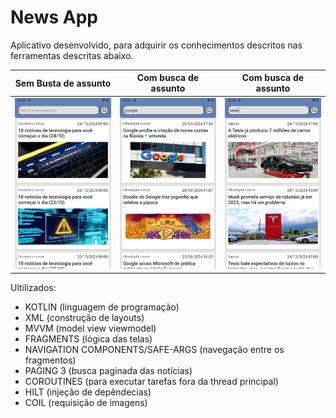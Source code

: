 # News App

Aplicativo desenvolvido, para adquirir os conhecimentos descritos nas ferramentas descritas abaixo.

| Sem Busta de assunto           | Com busca de assunto                                  | Com busca de assunto                                |
|-----------------------------|-----------------------------------------------------------|-----------------------------------------------------------|
| ![Screenshot](screenshots/Screenshot_20241026-034116.png) | ![Screenshot](screenshots/Screenshot_20241026-034134.png) | ![Screenshot](screenshots/Screenshot_20241026-034202.png) |

Ultilizados:
* KOTLIN (linguagem de programação)
* XML (construção de layouts)
* MVVM (model view viewmodel)
* FRAGMENTS (lógica das telas)
* NAVIGATION COMPONENTS/SAFE-ARGS (navegação entre os fragmentos)
* PAGING 3 (busca paginada das notícias)
* COROUTINES (para executar tarefas fora da thread principal)
* HILT (injeção de depêndecias)
* COIL (requisição de imagens)
